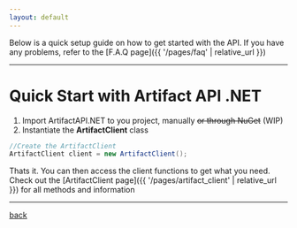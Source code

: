 ```yaml
---
layout: default
---
```


Below is a quick setup guide on how to get started with the API. If you have any problems, refer to the [F.A.Q page]({{ '/pages/faq' | relative_url }})

* * *

# Quick Start with Artifact API .NET

1. Import ArtifactAPI.NET to you project, manually ~~or through NuGet~~ (WIP)
2. Instantiate the **ArtifactClient** class

```csharp
//Create the ArtifactClient
ArtifactClient client = new ArtifactClient();
```

Thats it. You can then access the client functions to get what you need. Check out the [ArtifactClient page]({{ '/pages/artifact_client' | relative_url }}) for all methods and information

* * *

[back](./../)
